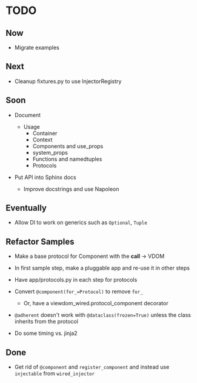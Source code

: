 # TODO

## Now

- Migrate examples

## Next

- Cleanup fixtures.py to use InjectorRegistry

## Soon

- Document
  * Usage
    - Container
    - Context
    - Components and use_props
    - system_props
    - Functions and namedtuples
    - Protocols

- Put API into Sphinx docs
  * Improve docstrings and use Napoleon

## Eventually

- Allow DI to work on generics such as `Optional`, `Tuple`

## Refactor Samples

- Make a base protocol for Component with the __call__ -> VDOM

- In first sample step, make a pluggable app and re-use it in other steps

- Have app/protocols.py in each step for protocols

- Convert `@component(for_=Protocol)` to remove `for_`

  - Or, have a viewdom_wired.protocol_component decorator

- `@adherent` doesn't work with `@dataclass(frozen=True)` unless the class inherits from the protocol

- Do some timing vs. jinja2

## Done

- Get rid of `@component` and `register_component` and instead use `injectable`
from `wired_injector`
